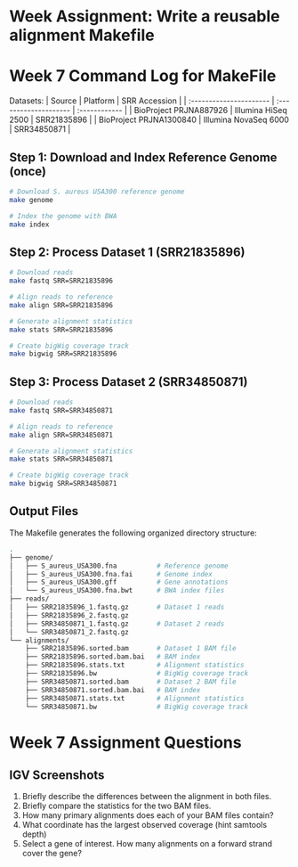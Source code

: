 # Week  Assignment: Write a reusable alignment Makefile

# Week 7 Command Log for MakeFile

Datasets:
| Source                  | Platform              | SRR Accession |
| :---------------------- | :-------------------- | :------------ |
| BioProject PRJNA887926  | Illumina HiSeq 2500   | SRR21835896   |
| BioProject PRJNA1300840 | Illumina NovaSeq 6000 | SRR34850871   |

## Step 1: Download and Index Reference Genome (once)
```bash
# Download S. aureus USA300 reference genome
make genome

# Index the genome with BWA
make index
```
## Step 2: Process Dataset 1 (SRR21835896)
```bash
# Download reads
make fastq SRR=SRR21835896

# Align reads to reference
make align SRR=SRR21835896

# Generate alignment statistics
make stats SRR=SRR21835896

# Create bigWig coverage track
make bigwig SRR=SRR21835896
```
## Step 3: Process Dataset 2 (SRR34850871)
```bash
# Download reads
make fastq SRR=SRR34850871

# Align reads to reference
make align SRR=SRR34850871

# Generate alignment statistics
make stats SRR=SRR34850871

# Create bigWig coverage track
make bigwig SRR=SRR34850871
```
## Output Files
The Makefile generates the following organized directory structure:
```bash
.
├── genome/
│   ├── S_aureus_USA300.fna          # Reference genome
│   ├── S_aureus_USA300.fna.fai      # Genome index
│   ├── S_aureus_USA300.gff          # Gene annotations
│   └── S_aureus_USA300.fna.bwt      # BWA index files
├── reads/
│   ├── SRR21835896_1.fastq.gz       # Dataset 1 reads
│   ├── SRR21835896_2.fastq.gz
│   ├── SRR34850871_1.fastq.gz       # Dataset 2 reads
│   └── SRR34850871_2.fastq.gz
└── alignments/
    ├── SRR21835896.sorted.bam       # Dataset 1 BAM file
    ├── SRR21835896.sorted.bam.bai   # BAM index
    ├── SRR21835896.stats.txt        # Alignment statistics
    ├── SRR21835896.bw               # BigWig coverage track
    ├── SRR34850871.sorted.bam       # Dataset 2 BAM file
    ├── SRR34850871.sorted.bam.bai   # BAM index
    ├── SRR34850871.stats.txt        # Alignment statistics
    └── SRR34850871.bw               # BigWig coverage track
```

# Week 7 Assignment Questions

## IGV Screenshots

1. Briefly describe the differences between the alignment in both files.
2. Briefly compare the statistics for the two BAM files.
3. How many primary alignments does each of your BAM files contain?
4. What coordinate has the largest observed coverage (hint samtools depth)
5. Select a gene of interest. How many alignments on a forward strand cover the gene?
